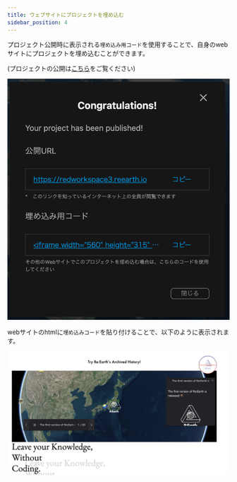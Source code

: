 ```yaml
---
title: ウェブサイトにプロジェクトを埋め込む
sidebar_position: 4
---
```


プロジェクト公開時に表示される`埋め込み用コード`を使用することで、自身のwebサイトにプロジェクトを埋め込むことができます。


(プロジェクトの公開は[こちら](/user-manual/publication/set-up-the-project-for-publication)をご覧ください)

![](./img/4_001.png)

webサイトのhtmlに`埋め込みコード`を貼り付けることで、以下のように表示されます。

![](./img/4_002.png)